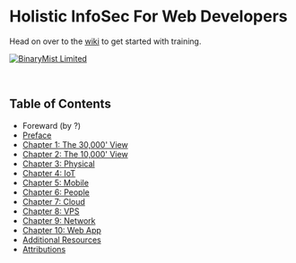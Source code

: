 # Holistic InfoSec For Web Developers

Head on over to the [wiki](https://github.com/binarymist/HolisticInfoSec-For-WebDevelopers/wiki/BinaryMist-Approach-To-Threat-Modelling) to get started with training.

[![BinaryMist Limited](assets/img/BM-DesignBuildBreak.png)](http://binarymist.net/)

<br>

## Table of Contents

* Foreward (by ?)
* [Preface](preface.md)
* [Chapter 1: The 30,000' View](ch01.md)
* [Chapter 2: The 10,000' View](ch02.md)
* [Chapter 3: Physical](ch03.md)
* [Chapter 4: IoT](ch04.md)
* [Chapter 5: Mobile](ch05.md)
* [Chapter 6: People](ch06.md)
* [Chapter 7: Cloud](ch07.md)
* [Chapter 8: VPS](ch08.md)
* [Chapter 9: Network](ch09.md)
* [Chapter 10: Web App](ch10.md)
* [Additional Resources](additional-resources.md)
* [Attributions](attributions.md)


